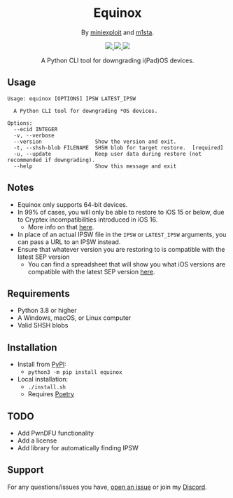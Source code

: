 <h1 align="center">
Equinox
</h1>
<p align="center">By <a href="https://github.com/miniexploit">miniexploit</a> and <a href="https://github.com/m1stadev">m1sta</a>.

<p align="center">
  <a href="https://github.com/miniexploit/pyfuturerestore/blob/master/LICENSE">
    <image src="https://img.shields.io/github/license/miniexploit/pyfuturerestore">
  </a>
  <a href="https://github.com/miniexploit/pyfuturerestore/stargazers">
    <image src="https://img.shields.io/github/stars/miniexploit/pyfuturerestore">
  </a>
  <a href="https://github.com/miniexploit/pyfuturerestore">
    <image src="https://img.shields.io/tokei/lines/github/miniexploit/pyfuturerestore">
  </a>
    <br>
</p>

<p align="center">
A Python CLI tool for downgrading i(Pad)OS devices.
</p>

## Usage
```
Usage: equinox [OPTIONS] IPSW LATEST_IPSW

  A Python CLI tool for downgrading *OS devices.

Options:
  --ecid INTEGER
  -v, --verbose
  --version                 Show the version and exit.
  -t, --shsh-blob FILENAME  SHSH blob for target restore.  [required]
  -u, --update              Keep user data during restore (not recommended if downgrading).
  --help                    Show this message and exit
```
## Notes
- Equinox only supports 64-bit devices.
- In 99% of cases, you will only be able to restore to iOS 15 or below, due to Cryptex incompatibilities introduced in iOS 16.
    - More info on that <a href="https://gist.github.com/Cryptiiiic/b82133ac290070939189e1377dc3ac85">here</a>.
- In place of an actual IPSW file in the `IPSW` or `LATEST_IPSW` arguments, you can pass a URL to an IPSW instead.
- Ensure that whatever version you are restoring to is compatible with the latest SEP version
    - You can find a spreadsheet that will show you what iOS versions are compatible with the latest SEP version <a href="https://docs.google.com/spreadsheets/d/1Mb1UNm6g3yvdQD67M413GYSaJ4uoNhLgpkc7YKi3LBs">here</a>.

## Requirements
- Python 3.8 or higher
- A Windows, macOS, or Linux computer
- Valid SHSH blobs

## Installation
- Install from [PyPI](https://pypi.org/project/equinox/):
    - ```python3 -m pip install equinox```
- Local installation:
    - `./install.sh`
    - Requires [Poetry](https://python-poetry.org)

## TODO
- Add PwnDFU functionality
- Add a license
- Add library for automatically finding IPSW

## Support

For any questions/issues you have, [open an issue](https://github.com/miniexploit/pyfuturerestore/issues) or join my [Discord](https://discord.gg/nK3Uu6BaDN).
